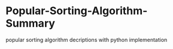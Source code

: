 Popular-Sorting-Algorithm-Summary
=================================

popular sorting algorithm decriptions with python implementation
